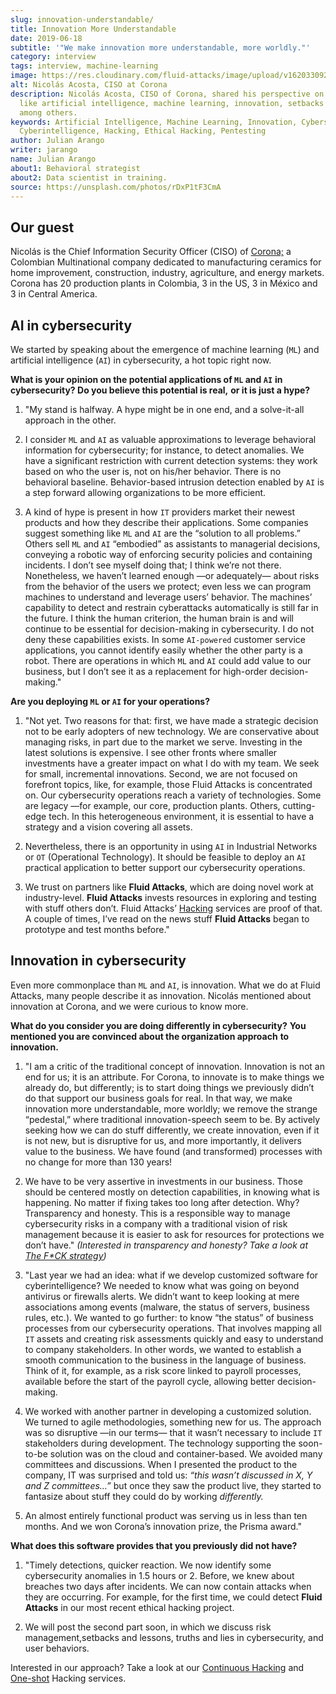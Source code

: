 ```yaml
---
slug: innovation-understandable/
title: Innovation More Understandable
date: 2019-06-18
subtitle: '"We make innovation more understandable, more worldly."'
category: interview
tags: interview, machine-learning
image: https://res.cloudinary.com/fluid-attacks/image/upload/v1620330921/blog/innovation-understandable/cover_vfweh5.webp
alt: Nicolás Acosta, CISO at Corona
description: Nicolás Acosta, CISO of Corona, shared his perspective on topics
  like artificial intelligence, machine learning, innovation, setbacks as CISO,
  among others.
keywords: Artificial Intelligence, Machine Learning, Innovation, Cybersecurity,
  Cyberintelligence, Hacking, Ethical Hacking, Pentesting
author: Julian Arango
writer: jarango
name: Julian Arango
about1: Behavioral strategist
about2: Data scientist in training.
source: https://unsplash.com/photos/rDxP1tF3CmA
---
```

<div class="blog-questions">

## Our guest

Nicolás is the Chief Information Security Officer (CISO) of
[Corona;](https://empresa.corona.co/nuestra-compania/quienes-somos) a
Colombian Multinational company dedicated to manufacturing ceramics for
home improvement, construction, industry, agriculture, and energy
markets. Corona has 20 production plants in Colombia, 3 in the US, 3 in
México and 3 in Central America.

## AI in cybersecurity

We started by speaking about the emergence of machine learning (`ML`)
and artificial intelligence (`AI`) in cybersecurity, a hot topic right
now.

**What is your opinion on the potential applications of `ML` and `AI`**
**in cybersecurity? Do you believe this potential is real,** **or it is
just a hype?**

1. "My stand is halfway. A hype might be in one end, and a solve-it-all
    approach in the other.

2. I consider `ML` and `AI` as valuable approximations to leverage
    behavioral information for cybersecurity; for instance, to detect
    anomalies. We have a significant restriction with current detection
    systems: they work based on who the user is, not on his/her
    behavior. There is no behavioral baseline. Behavior-based intrusion
    detection enabled by `AI` is a step forward allowing organizations
    to be more efficient.

3. A kind of hype is present in how `IT` providers market their newest
    products and how they describe their applications. Some companies
    suggest something like `ML` and `AI` are the “solution to all
    problems.” Others sell `ML` and `AI` “embodied” as assistants to
    managerial decisions, conveying a robotic way of enforcing security
    policies and containing incidents. I don’t see myself doing that; I
    think we’re not there. Nonetheless, we haven’t learned enough —or
    adequately— about risks from the behavior of the users we protect;
    even less we can program machines to understand and leverage users’
    behavior. The machines’ capability to detect and restrain
    cyberattacks automatically is still far in the future. I think the
    human criterion, the human brain is and will continue to be
    essential for decision-making in cybersecurity. I do not deny these
    capabilities exists. In some `AI-powered` customer service
    applications, you cannot identify easily whether the other party is
    a robot. There are operations in which `ML` and `AI` could add value
    to our business, but I don’t see it as a replacement for high-order
    decision-making."

**Are you deploying `ML` or `AI` for your operations?**

1. "Not yet. Two reasons for that: first, we have made a strategic
    decision not to be early adopters of new technology. We are
    conservative about managing risks, in part due to the market we
    serve. Investing in the latest solutions is expensive. I see other
    fronts where smaller investments have a greater impact on what I do
    with my team. We seek for small, incremental innovations. Second, we
    are not focused on forefront topics, like, for example, those Fluid
    Attacks is concentrated on. Our cybersecurity operations reach a
    variety of technologies. Some are legacy —for example, our core,
    production plants. Others, cutting-edge tech. In this heterogeneous
    environment, it is essential to have a strategy and a vision
    covering all assets.

2. Nevertheless, there is an opportunity in using `AI` in Industrial
    Networks or `OT` (Operational Technology). It should be feasible to
    deploy an `AI` practical application to better support our
    cybersecurity operations.

3. We trust on partners like **Fluid Attacks**, which are doing novel
    work at industry-level. **Fluid Attacks** invests resources in
    exploring and testing with stuff others don’t. Fluid Attacks’
    [Hacking](../../services/continuous-hacking/) services are proof of
    that. A couple of times, I’ve read on the news stuff **Fluid
    Attacks** began to prototype and test months before."

## Innovation in cybersecurity

Even more commonplace than `ML` and `AI`, is innovation. What we do at
Fluid Attacks, many people describe it as innovation. Nicolás mentioned
about innovation at Corona, and we were curious to know more.

**What do you consider you are doing differently in cybersecurity?**
**You mentioned you are convinced about the organization approach** **to
innovation.**

1. "I am a critic of the traditional concept of innovation. Innovation
    is not an end for us; it is an attribute. For Corona, to innovate is
    to make things we already do, but differently; is to start doing
    things we previously didn’t do that support our business goals for
    real. In that way, we make innovation more understandable, more
    worldly; we remove the strange “pedestal,” where traditional
    innovation-speech seem to be. By actively seeking how we can do
    stuff differently, we create innovation, even if it is not new, but
    is disruptive for us, and more importantly, it delivers value to the
    business. We have found (and transformed) processes with no change
    for more than 130 years\!

2. We have to be very assertive in investments in our business. Those
    should be centered mostly on detection capabilities, in knowing what
    is happening. No matter if fixing takes too long after detection.
    Why? Transparency and honesty. This is a responsible way to manage
    cybersecurity risks in a company with a traditional vision of risk
    management because it is easier to ask for resources for protections
    we don’t have." *(Interested in transparency and honesty? Take a
    look at [The F\*CK strategy](../fck-strategy/))*

3. "Last year we had an idea: what if we develop customized software
    for cyberintelligence? We needed to know what was going on beyond
    antivirus or firewalls alerts. We didn’t want to keep looking at
    mere associations among events (malware, the status of servers,
    business rules, etc.). We wanted to go further: to know “the status”
    of business processes from our cybersecurity operations. That
    involves mapping all `IT` assets and creating risk assessments
    quickly and easy to understand to company stakeholders. In other
    words, we wanted to establish a smooth communication to the business
    in the language of business. Think of it, for example, as a risk
    score linked to payroll processes, available before the start of the
    payroll cycle, allowing better decision-making.

4. We worked with another partner in developing a customized solution.
    We turned to agile methodologies, something new for us. The approach
    was so disruptive —in our terms— that it wasn’t necessary to include
    `IT` stakeholders during development. The technology supporting the
    soon-to-be solution was on the cloud and container-based. We avoided
    many committees and discussions. When I presented the product to the
    company, IT was surprised and told us: *“this wasn’t discussed in X,
    Y and Z committees…”* but once they saw the product live, they
    started to fantasize about stuff they could do by working
    *differently.*

5. An almost entirely functional product was serving us in less than
    ten months. And we won Corona’s innovation prize, the Prisma award."

**What does this software provides that you previously did not have?**

1. "Timely detections, quicker reaction. We now identify some
    cybersecurity anomalies in 1.5 hours or 2. Before, we knew about
    breaches two days after incidents. We can now contain attacks when
    they are occurring. For example, for the first time, we could detect
    **Fluid Attacks** in our most recent ethical hacking project.

2. We will post the second part soon, in which we discuss risk
    management,setbacks and lessons, truths and lies in cybersecurity,
    and user behaviors.

Interested in our approach? Take a look at our [Continuous
Hacking](../../services/continuous-hacking/) and
[One-shot](../../services/one-shot-hacking/) Hacking services.

</div>